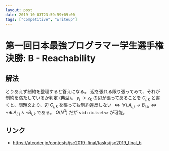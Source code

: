 ```yaml
---
layout: post
date: 2019-10-03T23:59:59+09:00
tags: ["competitive", "writeup"]
---
```


# 第一回日本最強プログラマー学生選手権決勝: B - Reachability

## 解法

とりあえず制約を整理すると答えになる。
辺を張れる限り張ってみて、それが制約を満たしているか判定 (典型)。
$y_j \to z_k$ の辺が張ってあることを $C _ {j, k}$ と書くと、問題文より、辺 $C _ {j, k}$ を張っても制約違反しない $\iff \forall i. A _ {i, j} \to B _ {i, k} \iff \lnot \exists i. A _ {i, j} \wedge \lnot B _ {i, k}$ である。
$O(N^3)$ だが `std::bitset<>` が可能。

## リンク

-   <https://atcoder.jp/contests/jsc2019-final/tasks/jsc2019_final_b>
